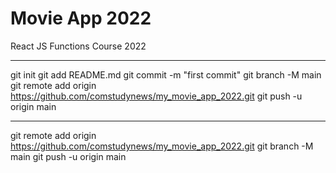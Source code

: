 # Movie App 2022

React JS Functions Course 2022

---
git init
git add README.md
git commit -m "first commit"
git branch -M main
git remote add origin https://github.com/comstudynews/my_movie_app_2022.git
git push -u origin main


---
git remote add origin https://github.com/comstudynews/my_movie_app_2022.git
git branch -M main
git push -u origin main
